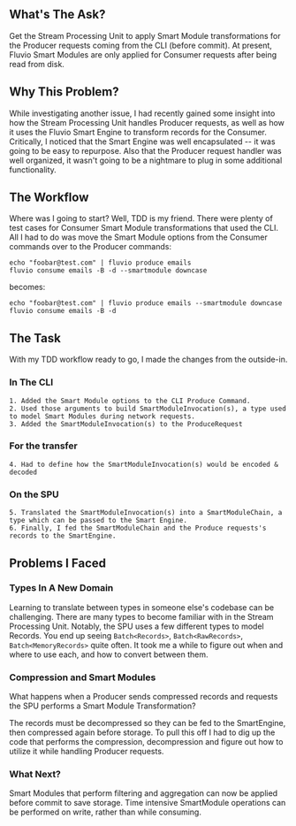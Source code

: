 ## What's The Ask?

Get the Stream Processing Unit to apply Smart Module transformations for the Producer requests coming from the CLI (before commit). At present, Fluvio Smart Modules are only applied for Consumer requests after being read from disk.

## Why This Problem?

While investigating another issue, I had recently gained some insight into how the Stream Processing Unit handles Producer requests, as well as how it uses the Fluvio Smart Engine to transform records for the Consumer. Critically, I noticed that the Smart Engine was well encapsulated -- it was going to be easy to repurpose. Also that the Producer request handler was well organized, it wasn't going to be a nightmare to plug in some additional functionality.

## The Workflow

Where was I going to start? Well, TDD is my friend. There were plenty of test cases for Consumer Smart Module transformations that used the CLI. All I had to do was move the Smart Module options from the Consumer commands over to the Producer commands:

```
echo "foobar@test.com" | fluvio produce emails
fluvio consume emails -B -d --smartmodule downcase
```

becomes:

```
echo "foobar@test.com" | fluvio produce emails --smartmodule downcase
fluvio consume emails -B -d 
```

## The Task

With my TDD workflow ready to go, I made the changes from the outside-in.

### In The CLI
    1. Added the Smart Module options to the CLI Produce Command.
    2. Used those arguments to build SmartModuleInvocation(s), a type used to model Smart Modules during network requests.
    3. Added the SmartModuleInvocation(s) to the ProduceRequest

### For the transfer 
    4. Had to define how the SmartModuleInvocation(s) would be encoded & decoded

### On the SPU
    5. Translated the SmartModuleInvocation(s) into a SmartModuleChain, a type which can be passed to the Smart Engine.
    6. Finally, I fed the SmartModuleChain and the Produce requests's records to the SmartEngine.

## Problems I Faced

### Types In A New Domain

Learning to translate between types in someone else's codebase can be challenging. There are many types to become familiar with in the Stream Processing Unit. Notably, the SPU uses a few different types to model Records. You end up seeing `Batch<Records>`, `Batch<RawRecords>`, `Batch<MemoryRecords>` quite often. It took me a while to figure out when and where to use each, and how to convert between them.

### Compression and Smart Modules

What happens when a Producer sends compressed records and requests the SPU performs a Smart Module Transformation?

The records must be decompressed so they can be fed to the SmartEngine, then compressed again before storage. To pull this off I had to dig up the code that performs the compression, decompression and figure out how to utilize it while handling Producer requests.

### What Next?

Smart Modules that perform filtering and aggregation can now be applied before commit to save storage. Time intensive SmartModule operations can be performed on write, rather than while consuming. 